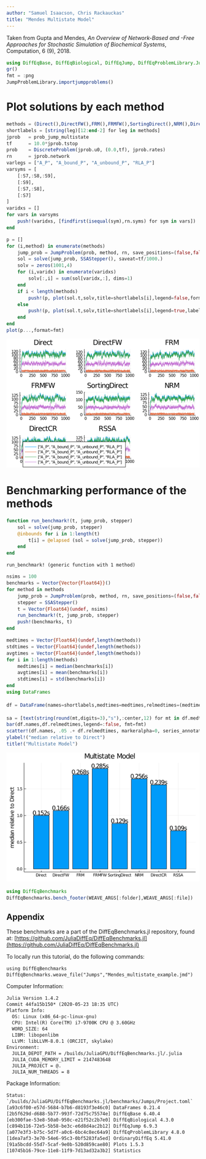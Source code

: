 ```yaml
---
author: "Samuel Isaacson, Chris Rackauckas"
title: "Mendes Multistate Model"
---
```



Taken from Gupta and Mendes, *An Overview of Network-Based and -Free Approaches for Stochastic Simulation of Biochemical Systems*, Computation, 6 (9), 2018.

````julia
using DiffEqBase, DiffEqBiological, DiffEqJump, DiffEqProblemLibrary.JumpProblemLibrary, Plots, Statistics
gr()
fmt = :png
JumpProblemLibrary.importjumpproblems()
````





# Plot solutions by each method

````julia
methods = (Direct(),DirectFW(),FRM(),FRMFW(),SortingDirect(),NRM(),DirectCR(),RSSA())
shortlabels = [string(leg)[12:end-2] for leg in methods]
jprob   = prob_jump_multistate
tf      = 10.0*jprob.tstop
prob    = DiscreteProblem(jprob.u0, (0.0,tf), jprob.rates)
rn      = jprob.network
varlegs = ["A_P", "A_bound_P", "A_unbound_P", "RLA_P"]
varsyms = [
    [:S7,:S8,:S9],
    [:S9],
    [:S7,:S8],
    [:S7]
]
varidxs = []
for vars in varsyms
    push!(varidxs, [findfirst(isequal(sym),rn.syms) for sym in vars])
end
````



````julia
p = []
for (i,method) in enumerate(methods)
    jump_prob = JumpProblem(prob, method, rn, save_positions=(false,false))
    sol = solve(jump_prob, SSAStepper(), saveat=tf/1000.)
    solv = zeros(1001,4)
    for (i,varidx) in enumerate(varidxs)
        solv[:,i] = sum(sol[varidx,:], dims=1)
    end
    if i < length(methods)
        push!(p, plot(sol.t,solv,title=shortlabels[i],legend=false,format=fmt))
    else
        push!(p, plot(sol.t,solv,title=shortlabels[i],legend=true,labels=varlegs,format=fmt))
    end
end
plot(p...,format=fmt)
````


![](figures/Mendes_multistate_example_3_1.png)



# Benchmarking performance of the methods

````julia
function run_benchmark!(t, jump_prob, stepper)
    sol = solve(jump_prob, stepper)
    @inbounds for i in 1:length(t)
        t[i] = @elapsed (sol = solve(jump_prob, stepper))
    end
end
````


````
run_benchmark! (generic function with 1 method)
````



````julia
nsims = 100
benchmarks = Vector{Vector{Float64}}()
for method in methods
    jump_prob = JumpProblem(prob, method, rn, save_positions=(false,false))
    stepper = SSAStepper()
    t = Vector{Float64}(undef, nsims)
    run_benchmark!(t, jump_prob, stepper)
    push!(benchmarks, t)
end
````



````julia
medtimes = Vector{Float64}(undef,length(methods))
stdtimes = Vector{Float64}(undef,length(methods))
avgtimes = Vector{Float64}(undef,length(methods))
for i in 1:length(methods)
    medtimes[i] = median(benchmarks[i])
    avgtimes[i] = mean(benchmarks[i])
    stdtimes[i] = std(benchmarks[i])
end
using DataFrames

df = DataFrame(names=shortlabels,medtimes=medtimes,relmedtimes=(medtimes/medtimes[1]),avgtimes=avgtimes, std=stdtimes, cv=stdtimes./avgtimes)

sa = [text(string(round(mt,digits=3),"s"),:center,12) for mt in df.medtimes]
bar(df.names,df.relmedtimes,legend=:false, fmt=fmt)
scatter!(df.names, .05 .+ df.relmedtimes, markeralpha=0, series_annotations=sa, fmt=fmt)
ylabel!("median relative to Direct")
title!("Multistate Model")
````


![](figures/Mendes_multistate_example_6_1.png)

````julia
using DiffEqBenchmarks
DiffEqBenchmarks.bench_footer(WEAVE_ARGS[:folder],WEAVE_ARGS[:file])
````



## Appendix

These benchmarks are a part of the DiffEqBenchmarks.jl repository, found at: [https://github.com/JuliaDiffEq/DiffEqBenchmarks.jl](https://github.com/JuliaDiffEq/DiffEqBenchmarks.jl)

To locally run this tutorial, do the following commands:

```
using DiffEqBenchmarks
DiffEqBenchmarks.weave_file("Jumps","Mendes_multistate_example.jmd")
```

Computer Information:

```
Julia Version 1.4.2
Commit 44fa15b150* (2020-05-23 18:35 UTC)
Platform Info:
  OS: Linux (x86_64-pc-linux-gnu)
  CPU: Intel(R) Core(TM) i7-9700K CPU @ 3.60GHz
  WORD_SIZE: 64
  LIBM: libopenlibm
  LLVM: libLLVM-8.0.1 (ORCJIT, skylake)
Environment:
  JULIA_DEPOT_PATH = /builds/JuliaGPU/DiffEqBenchmarks.jl/.julia
  JULIA_CUDA_MEMORY_LIMIT = 2147483648
  JULIA_PROJECT = @.
  JULIA_NUM_THREADS = 8

```

Package Information:

```
Status: `/builds/JuliaGPU/DiffEqBenchmarks.jl/benchmarks/Jumps/Project.toml`
[a93c6f00-e57d-5684-b7b6-d8193f3e46c0] DataFrames 0.21.4
[2b5f629d-d688-5b77-993f-72d75c75574e] DiffEqBase 6.40.4
[eb300fae-53e8-50a0-950c-e21f52c2b7e0] DiffEqBiological 4.3.0
[c894b116-72e5-5b58-be3c-e6d8d4ac2b12] DiffEqJump 6.9.3
[a077e3f3-b75c-5d7f-a0c6-6bc4c8ec64a9] DiffEqProblemLibrary 4.8.0
[1dea7af3-3e70-54e6-95c3-0bf5283fa5ed] OrdinaryDiffEq 5.41.0
[91a5bcdd-55d7-5caf-9e0b-520d859cae80] Plots 1.5.3
[10745b16-79ce-11e8-11f9-7d13ad32a3b2] Statistics 
```

